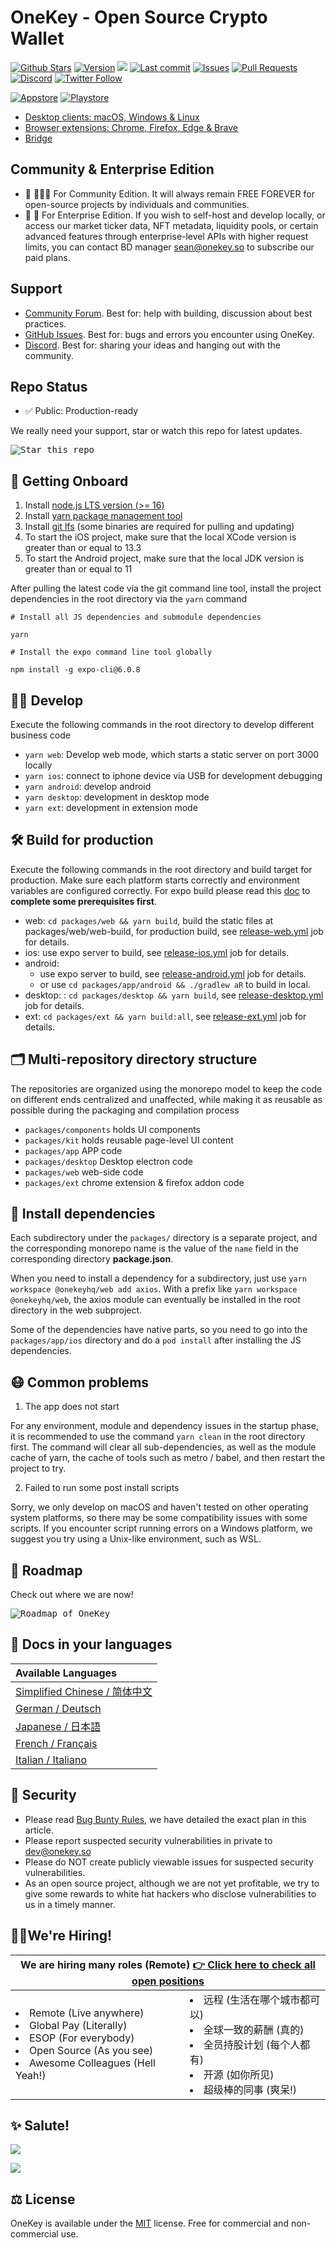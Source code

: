 # OneKey - Open Source Crypto Wallet

[![Github Stars](https://img.shields.io/github/stars/OneKeyHQ/app-monorepo?t&logo=github&style=for-the-badge&labelColor=000)](https://github.com/OneKeyHQ/app-monorepo/stargazers)
[![Version](https://img.shields.io/github/release/OneKeyHQ/app-monorepo.svg?style=for-the-badge&labelColor=000)](https://github.com/OneKeyHQ/app-monorepo/releases)
[![](https://img.shields.io/github/contributors-anon/OneKeyHQ/app-monorepo?style=for-the-badge&labelColor=000)](https://github.com/OneKeyHQ/app-monorepo/graphs/contributors)
[![Last commit](https://img.shields.io/github/last-commit/OneKeyHQ/app-monorepo.svg?style=for-the-badge&labelColor=000)](https://github.com/OneKeyHQ/app-monorepo/commits/onekey)
[![Issues](https://img.shields.io/github/issues-raw/OneKeyHQ/app-monorepo.svg?style=for-the-badge&labelColor=000)](https://github.com/OneKeyHQ/app-monorepo/issues?q=is%3Aissue+is%3Aopen)
[![Pull Requests](https://img.shields.io/github/issues-pr-raw/OneKeyHQ/app-monorepo.svg?style=for-the-badge&labelColor=000)](https://github.com/OneKeyHQ/app-monorepo/pulls?q=is%3Apr+is%3Aopen)
[![Discord](https://img.shields.io/discord/868309113942196295?style=for-the-badge&labelColor=000)](https://discord.gg/onekey)
[![Twitter Follow](https://img.shields.io/twitter/follow/OneKeyHQ?style=for-the-badge&labelColor=000)](https://twitter.com/OneKeyHQ)


[![Appstore](https://github.com/rayston92/graph_bed/blob/275d053220d5b54b32b01ce4c4985210951043c5/img/app_store.svg)](https://apps.apple.com/us/app/onekey-open-source-wallet/id1609559473)
[![Playstore](https://github.com/rayston92/graph_bed/blob/275d053220d5b54b32b01ce4c4985210951043c5/img/play.svg
)](https://play.google.com/store/apps/details?id=so.onekey.app.wallet)

- [Desktop clients: macOS, Windows & Linux](https://onekey.so/zh_CN/download?client=desktop)
- [Browser extensions: Chrome, Firefox, Edge & Brave](https://onekey.so/zh_CN/download?client=browserExtension)
- [Bridge](https://onekey.so/zh_CN/download?client=bridge)

## Community & Enterprise Edition

- 🏡 🧔🏻‍♂️ For Community Edition. It will always remain FREE FOREVER for open-source projects by individuals and communities.
- 🏦 💼 For Enterprise Edition. If you wish to self-host and develop locally, or access our market ticker data, NFT metadata, liquidity pools, or certain advanced features through enterprise-level APIs with higher request limits, you can contact BD manager sean@onekey.so to subscribe our paid plans.


## Support

- [Community Forum](https://github.com/orgs/OneKeyHQ/discussions). Best for: help with building, discussion about best practices.
- [GitHub Issues](https://github.com/OneKeyHQ/app-monorepo/issues). Best for: bugs and errors you encounter using OneKey.
- [Discord](https://discord.gg/onekey). Best for: sharing your ideas and hanging out with the community.

## Repo Status

- ✅ Public: Production-ready

We really need your support, star or watch this repo for latest updates.

<kbd><img src="https://github.com/rayston92/graph_bed/blob/e3b2c938fc5b17d68531f69178908afb16266e6a/img/onekey_monorepo_star.gif?raw=true" alt="Star this repo"/></kbd>


## 🚀 Getting Onboard

1. Install [node.js LTS version  (>= 16)](https://nodejs.org/en/)
2. Install [yarn package management tool](https://yarnpkg.com/)
3. Install [git lfs](https://git-lfs.github.com/) (some binaries are required for pulling and updating)
4. To start the iOS project, make sure that the local XCode version is greater than or equal to 13.3
5. To start the Android project, make sure that the local JDK version is greater than or equal to 11

After pulling the latest code via the git command line tool, install the project dependencies in the root directory via the `yarn` command

```
# Install all JS dependencies and submodule dependencies

yarn

# Install the expo command line tool globally

npm install -g expo-cli@6.0.8
```

## 🧑‍💻 Develop

Execute the following commands in the root directory to develop different business code

- `yarn web`: Develop web mode, which starts a static server on port 3000 locally
- `yarn ios`: connect to iphone device via USB for development debugging
- `yarn android`: develop android
- `yarn desktop`: development in desktop mode
- `yarn ext`: development in extension mode

## 🛠 Build for production

Execute the following commands in the root directory and build target for production. Make sure each platform starts correctly and environment variables are configured correctly. For expo build please read this [doc](https://docs.expo.dev/build/setup/) to **complete some prerequisites first**.

- web: `cd packages/web && yarn build`, build the static files at packages/web/web-build, for production build, see [release-web.yml](./.github/workflows/release-web.yml) job for details.
- ios: use expo server to build, see [release-ios.yml](./.github/workflows/release-ios.yml) job for details.
- android:
  - use expo server to build, see [release-android.yml](./.github/workflows/release-android.yml) job for details.
  - or use `cd packages/app/android && ./gradlew aR` to build in local.
- desktop: : `cd packages/desktop && yarn build`, see [release-desktop.yml](./.github/workflows/release-desktop.yml) job for details.
- ext: `cd packages/ext && yarn build:all`, see [release-ext.yml](./.github/workflows/release-ext.yml) job for details.

## 🗂 Multi-repository directory structure

The repositories are organized using the monorepo model to keep the code on different ends centralized and unaffected, while making it as reusable as possible during the packaging and compilation process

- `packages/components` holds UI components
- `packages/kit` holds reusable page-level UI content
- `packages/app` APP code
- `packages/desktop` Desktop electron code
- `packages/web` web-side code
- `packages/ext` chrome extension & firefox addon code

## 🧲 Install dependencies

Each subdirectory under the `packages/` directory is a separate project, and the corresponding monorepo name is the value of the `name` field in the corresponding directory **package.json**.

When you need to install a dependency for a subdirectory, just use `yarn workspace @onekeyhq/web add axios`. With a prefix like `yarn workspace @onekeyhq/web`, the axios module can eventually be installed in the root directory in the web subproject.

Some of the dependencies have native parts, so you need to go into the `packages/app/ios` directory and do a `pod install` after installing the JS dependencies.

## 😷 Common problems

1. The app does not start

For any environment, module and dependency issues in the startup phase, it is recommended to use the command `yarn clean` in the root directory first. The command will clear all sub-dependencies, as well as the module cache of yarn, the cache of tools such as metro / babel, and then restart the project to try.

2. Failed to run some post install scripts

Sorry, we only develop on macOS and haven't tested on other operating system platforms, so there may be some compatibility issues with some scripts. If you encounter script running errors on a Windows platform, we suggest you try using a Unix-like environment, such as WSL.

## 🕋 Roadmap

Check out where we are now!

<kbd><img src="https://github.com/rayston92/graph_bed/blob/master/img/roadmap_light.png?raw=true" alt="Roadmap of OneKey"/></kbd>


## 💬 Docs in your languages
| Available Languages               |
| :--------------------------- |
| [Simplified Chinese / 简体中文](docs/i18n/README.zh-cn.md)|
| [German / Deutsch](docs/i18n/README.de.md)|
| [Japanese / 日本語](docs/i18n/README.jp.md)|
| [French / Français](docs/i18n/README.fr.md)|
| [Italian / Italiano](docs/i18n/README.it.md)|


## 🔰 Security

- Please read [Bug Bunty Rules](https://github.com/OneKeyHQ/app-monorepo/blob/onekey/docs/BUG_RULES.md), we have detailed the exact plan in this article.
- Please report suspected security vulnerabilities in private to dev@onekey.so
- Please do NOT create publicly viewable issues for suspected security vulnerabilities.
- As an open source project, although we are not yet profitable, we try to give some rewards to white hat hackers who disclose vulnerabilities to us in a timely manner.

## 🙋‍♂️We're Hiring!

<table>
    <thead>
        <tr>
            <th colspan="2"> We are hiring many roles (Remote)
            <a href="https://onekeyhq.atlassian.net/wiki/spaces/OC/overview">👉 Click here to check all open positions</a>
            </th>
        </tr>
    </thead>
    <tbody>
        <tr>
            <td>
            <li>Remote (Live anywhere)</li>
            <li>Global Pay (Literally)</li>
            <li>ESOP (For everybody)</li>
            <li>Open Source (As you see)</li>
            <li>Awesome Colleagues (Hell Yeah!)</li>
            </td>
            <td>
            <li>远程 (生活在哪个城市都可以)</li>
            <li>全球一致的薪酬 (真的)</li>
            <li>全员持股计划 (每个人都有)</li>
            <li>开源 (如你所见)</li>
            <li>超级棒的同事 (爽呆!)</li>
            </td>
        </tr>
    </tbody>
</table>

## ✨ Salute!

[![](https://img.shields.io/github/contributors-anon/OneKeyHQ/app-monorepo?style=for-the-badge&labelColor=000)](https://github.com/OneKeyHQ/app-monorepo/graphs/contributors)

<a href="https://github.com/onekeyhq/app-monorepo/graphs/contributors">
  <img src="https://contrib.rocks/image?repo=onekeyhq/app-monorepo&max=240&columns=24"/>
</a>

## ⚖️ License

OneKey is available under the [MIT](https://github.com/OneKeyHQ/app-monorepo/blob/onekey/LICENSE) license.
Free for commercial and non-commercial use.
